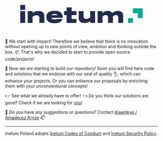 <div align="middle" style="margin-left: auto; margin-right: auto;">
  <picture>
    <source media="(prefers-color-scheme: dark)" srcset="/img/inetum_logo_light.png">
    <img src="/img/inetum_logo_dark.png" width="80%">
  </picture>
</div>
</br>
</br>

🚀 We start with impact! Therefore we believe that there is no innovation without opening up to new points of view, ambition and thinking outside the box. 📦 That's why we decided to start to provide open source code/projects!

💪 Now we are starting to build our repository! Soon you will find here code and solutions that we endorse with our seal of quality 👌, which can enhance your projects. Or you can enhance our proposals by enriching them with your unconventional concepts!

👉 See what we already have to offer! 👈
Do you think our solutions are good? Check if we are looking for [you](https://www.inetum.com/en/jobs?f%5B0%5D=region:1058)!

🤔 Do you have any suggestions or questions? Contact [@aamkye / Amadeusz Kryze](https://github.com/aamkye) 📫

---

Inetum Poland adopts [Inetum Codes of Conduct](CODE_OF_CONDUCT.md) and [Inetum Security Policy](SECURITY.md).
